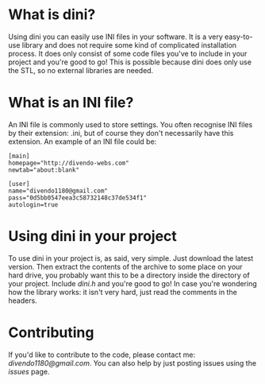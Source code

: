 # What is dini? #
Using dini you can easily use INI files in your software.
It is a very easy-to-use library and does not require some kind of complicated installation process.
It does only consist of some code files you've to include in your project and you're good to go!
This is possible because dini does only use the STL, so no external libraries are needed.

# What is an INI file? #
An INI file is commonly used to store settings.
You often recognise INI files by their extension: .ini, but of course they don't necessarily have this extension.
An example of an INI file could be:
```
[main]
homepage="http://divendo-webs.com"
newtab="about:blank"

[user]
name="divendo1180@gmail.com"
pass="0d5bb0547eea3c58732148c37de534f1"
autologin=true
```

# Using dini in your project #
To use dini in your project is, as said, very simple.
Just download the latest version.
Then extract the contents of the archive to some place on your hard drive, you probably want this to be a directory inside the directory of your project.
Include _dini.h_ and you're good to go!
In case you're wondering how the library works: it isn't very hard, just read the comments in the headers.

# Contributing #
If you'd like to contribute to the code, please contact me: _divendo1180@gmail.com_.
You can also help by just posting issues using the _issues_ page.